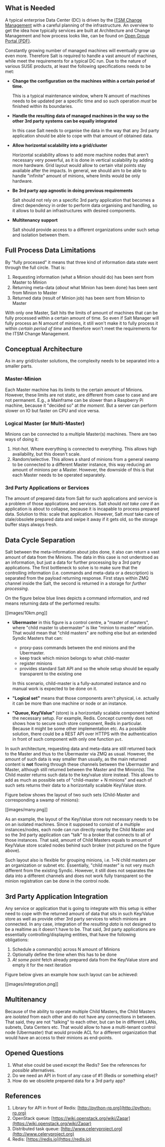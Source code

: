 ## What is Needed

A typical enterprise Data Center (DC) is driven by the [ITSM Change Management](https://en.wikipedia.org/wiki/Change_management_(ITSM)) with a careful planning of the infrastructure. An overview to get the idea how typically services are built at Architecture and Change Management and how process looks like, can be found on [Open Group Portal (PDF)](http://www.opengroup.org/architecture/0404brus/presents/rajesh/aandc1.pdf).

Constantly growing number of managed machines will eventually grow up even more. Therefore Salt is required to handle a vast amount of machines, while meet the requirements for a typical DC run. Due to the nature of various SUSE products, at least the following specifications needs to be met:

- **Change the configuration on the machines within a certain period of time.**
  
  This is a typical maintenance window, where N amount of machines needs to be updated per a specific time and so such operation _must_ be finished within its boundaries.

- **Handle the resulting data of managed machines in the way so the other 3rd party systems can be equally integrated**

  In this case Salt needs to organise the data in the way that any 3rd party application should be able to cope with that amount of obtained data.

- **Allow horizontal scalability into a grid/cluster**

  Horizontal scalability allows to add more machine nodes that aren't necessary very powerful, as it is done in vertical scalability by adding more hardware. Grid layout would allow to certain vital points stay available after the impacts. In general, we should aim to be able to handle "infinite" amount of minions, where limits would be only hardware.

- **Be 3rd party app agnostic in doing previous requirements**

  Salt should not rely on a specific 3rd party application that becomes a direct dependency in order to perform data organising and handling, so it allows to build an infrastructures with desired components.

- **Multitenancy support**

  Salt should provide access to a different organizations under such setup and isolation between them.

## Full Process Data Limitations

By "fully processed" it means that three kind of information data state went through the full circle. That is:

1. Requesting information (what a Minion should do) has been sent from Master to Minion
2. Returning meta-data (_about_ what Minion has been done) has been sent from Minion to Master
3. Returned data (result of Minion job) has been sent from Minion to Master

With only one Master, Salt hits the limits of amount of machines that can be fully processed within a certain amount of time. So even if Salt Manager will fully process an N amount of minions, it still won't make it to fully process it within _certain period of time_ and therefore won't meet the requirements for the ITSM Change Management.

## Conceptual Architecture

As in any grid/cluster solutions, the complexity needs to be separated into a smaller parts.

### Master-Minion

Each Master machine has its limits to the certain amount of Minions. However, these limits are not static, are different from case to case and are not permanent. E.g., a Mainframe can be slower than a Raspberry Pi machine, because it "decided so" at _the moment_. But a server can perform slower on IO but faster on CPU and vice versa.

### Logical Master (or Multi-Master)

Minions can be connected to a multiple Master(s) machines. There are two ways of doing it:

1. Hot-hot. Where everything is connected to everything. This allows high availability, but this doesn't scale.
2. Random/selective. This allows a shard of minions from a general swamp to be connected to a different Master instance, this way reducing an amount of minions per a Master. However, the downside of this is that each Master needs to be operated separately.

### 3rd Party Applications or Services

The amount of prepared data from Salt for such applications and service is a problem of those applications and services. Salt should _not take care_ if an application is about to collapse, because it is incapable to process prepared data. Solution to this: scale that application. However, Salt _must_ take care of stale/obsolete prepared data and swipe it away if it gets old, so the storage buffer stays always fresh.

## Data Cycle Separation

Salt between the meta-information about jobs done, it also can return a vast amount of data from the Minions. The data in this case is not understood as an information, but just a data for further processing by a 3rd party applications. The first bottleneck to solve is to make sure that the controlling information (i.e. commands and meta-data or a description) is separated from the payload returning response. First stays within ZMQ channel inside the Salt, the second is returned in a storage for _further processing_.

On the figure below blue lines depicts a command information, and red means returning data of the performed results:

[[images/10km.png]]

- **Ubermaster** in this figure is a control centre, a "master of masters", where "child master to ubermaster" is like "minion to master" relation. That would mean that "child masters" are nothing else but an extended Syndic Masters that can: 
  - proxy-pass commands between the end minions and the Ubermaster.
  - keep track which minion belongs to what child-master
  - register minions
  - provides standard Salt API and so the whole setup should be equally transparent to the existing one

  In this scenario, child-master is a fully-automated instance and no manual work is expected to be done on it.

- **"Logical set"** means that those components aren't physical, i.e. actually it can be more than one machine or node or an instance.

- **"Queue, Key/Value"** (store) is a horizontally scalable component behind the necessary setup. For example, Redis. Concept currently does not shows how to secure such store component, Redis in particular. Because it might be some other implementation etc. As a possible solution, there could be a REST API over HTTPS with the authentication in front of such component with only one function `put`.

In such architecture, requesting data and meta-data are still returned back to the Master and thus to the Ubermaster via ZMQ as usual. However, the amount of such data is way smaller than usually, as the main returned content is **not** flowing through these channels between the Ubermaster and Master, although still returned between the Master and the Minion(s). The Child master returns such data to the key/value store instead. This allows to add as much as possible sets of "child-master + N minions" and each of such sets returns their data to a horizontally scalable Key/Value store.


Figure below shows the layout of two such sets (Child-Master and corresponding a swamp of minions):

[[images/many.png]]

As an example, the layout of the Key/Value store not necessary needs to be on an isolated machines. Since it supposed to consist of a multiple instances/nodes, each node can run directly nearby the Child Master and so the 3rd party application can "talk" to a broker that connects to all of those instances. That said, amount of Child Masters equals to amount of Key/Value store scaled nodes behind such broker (not pictured on the figure above).

Such layout also is flexible for grouping minions, i.e. 1~N child masters per an organization or subnet etc. Essentially, "child master" is not very much different from the existing Syndic. However, it still does not separates the data into a different channels and does not work fully transparent so the minion registration can be done in the control node.

## 3rd Party Application Integration

Any service or application that is going to integrate with this setup is either need to cope with the returned amount of data that sits in such Key/Value store as well as provide other 3rd party services to which minions are connected. In any case, integration of the _resulting data_ is not designed to be a realtime as it doesn't have to be. That said, 3rd party applications are essentially controlling/displaying entities, that have the following obligations:

1. Schedule a command(s) across N amount of Minions
2. Optionally define the time when this has to be done
3. _At some point_ fetch already prepared data from the Key/Value store and empty it for the next iteration

Figure below gives an example how such layout can be achieved:

[[images/integration.png]]

## Multitenancy

Because of the ability to operate multiple Child Masters, the Child Masters are _isolated_ from each other and do not have any connections in between. That said, they are not "talking" to each other, but can be in different LANs, subnets, Data Centers etc. That would allow to have a multi-tenant control node (Ubermaster) that would provide ACL for a different organization that would have an access to their minions as end-points.

## Opened Questions

1. What else could be used except the Redis? See the references for _possible_ alternatives.
2. Do we need an API in front of any case of #1 (Redis or something else)?
3. How do we obsolete prepared data for a 3rd party app?

## References

1. Library for API in front of Redis: [http://python-rq.org](http://python-rq.org)
2. OpenStack queue: [https://wiki.openstack.org/wiki/Zaqar](https://wiki.openstack.org/wiki/Zaqar)
3. Distributed task queue: [http://www.celeryproject.org](http://www.celeryproject.org)
4. Redis: [https://redis.io](https://redis.io)